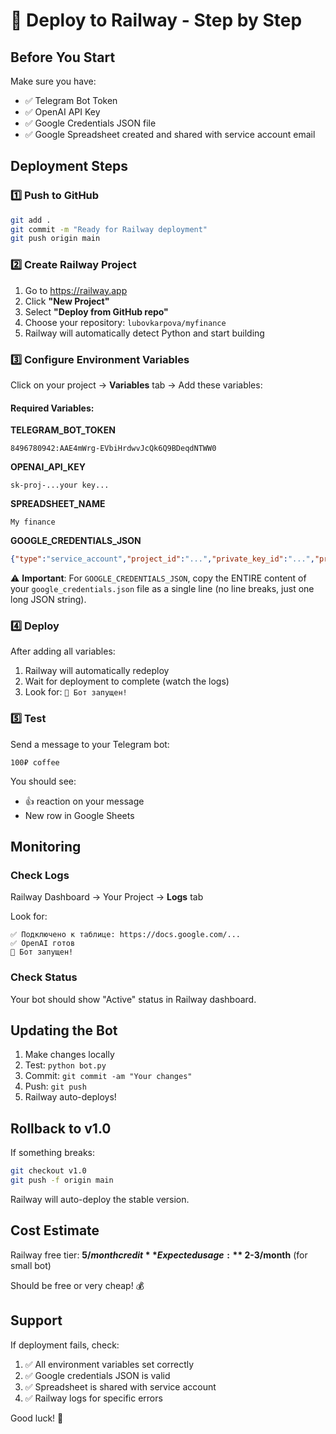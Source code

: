 # 🚀 Deploy to Railway - Step by Step

## Before You Start

Make sure you have:
- ✅ Telegram Bot Token
- ✅ OpenAI API Key
- ✅ Google Credentials JSON file
- ✅ Google Spreadsheet created and shared with service account email

## Deployment Steps

### 1️⃣ Push to GitHub

```bash
git add .
git commit -m "Ready for Railway deployment"
git push origin main
```

### 2️⃣ Create Railway Project

1. Go to https://railway.app
2. Click **"New Project"**
3. Select **"Deploy from GitHub repo"**
4. Choose your repository: `lubovkarpova/myfinance`
5. Railway will automatically detect Python and start building

### 3️⃣ Configure Environment Variables

Click on your project → **Variables** tab → Add these variables:

#### Required Variables:

**TELEGRAM_BOT_TOKEN**
```
8496780942:AAE4mWrg-EVbiHrdwvJcQk6Q9BDeqdNTWW0
```

**OPENAI_API_KEY**
```
sk-proj-...your key...
```

**SPREADSHEET_NAME**
```
My finance
```

**GOOGLE_CREDENTIALS_JSON**
```json
{"type":"service_account","project_id":"...","private_key_id":"...","private_key":"...","client_email":"...","client_id":"...","auth_uri":"...","token_uri":"...","auth_provider_x509_cert_url":"...","client_x509_cert_url":"..."}
```

⚠️ **Important**: For `GOOGLE_CREDENTIALS_JSON`, copy the ENTIRE content of your `google_credentials.json` file as a single line (no line breaks, just one long JSON string).

### 4️⃣ Deploy

After adding all variables:
1. Railway will automatically redeploy
2. Wait for deployment to complete (watch the logs)
3. Look for: `🚀 Бот запущен!`

### 5️⃣ Test

Send a message to your Telegram bot:
```
100₽ coffee
```

You should see:
- 👍 reaction on your message
- New row in Google Sheets

## Monitoring

### Check Logs
Railway Dashboard → Your Project → **Logs** tab

Look for:
```
✅ Подключено к таблице: https://docs.google.com/...
✅ OpenAI готов
🚀 Бот запущен!
```

### Check Status
Your bot should show "Active" status in Railway dashboard.

## Updating the Bot

1. Make changes locally
2. Test: `python bot.py`
3. Commit: `git commit -am "Your changes"`
4. Push: `git push`
5. Railway auto-deploys!

## Rollback to v1.0

If something breaks:
```bash
git checkout v1.0
git push -f origin main
```

Railway will auto-deploy the stable version.

## Cost Estimate

Railway free tier: **$5/month credit**
Expected usage: **~$2-3/month** (for small bot)

Should be free or very cheap! 💰

## Support

If deployment fails, check:
1. ✅ All environment variables set correctly
2. ✅ Google credentials JSON is valid
3. ✅ Spreadsheet is shared with service account
4. ✅ Railway logs for specific errors

Good luck! 🚀

